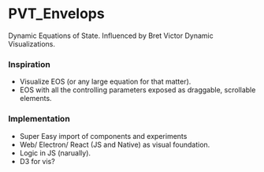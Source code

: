 # PVT_Envelops
Dynamic Equations of State. Influenced by Bret Victor Dynamic Visualizations.

### Inspiration
- Visualize EOS (or any large equation for that matter).
- EOS with all the controlling parameters exposed as draggable, scrollable elements.

### Implementation
- Super Easy import of components and experiments
- Web/ Electron/ React (JS and Native) as visual foundation.
- Logic in JS (narually).
- D3 for vis?
